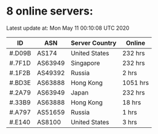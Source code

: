 # 8 online servers:

Latest update at: Mon May 11 00:10:08 UTC 2020

| ID | ASN | Server Country | Online |
| -- | --- | -------------- | ------ |
| #.D09B | AS174 | United States | 232 hrs |
| #.7F1D | AS63949 | Singapore | 232 hrs |
| #.1F2B | AS49392 | Russia | 2 hrs |
| #.BD3E | AS63888 | Hong Kong | 1051 hrs |
| #.2A79 | AS63949 | Japan | 232 hrs |
| #.33B9 | AS63888 | Hong Kong | 18 hrs |
| #.A797 | AS51659 | Russia | 1 hrs |
| #.E140 | AS8100 | United States | 3 hrs |

